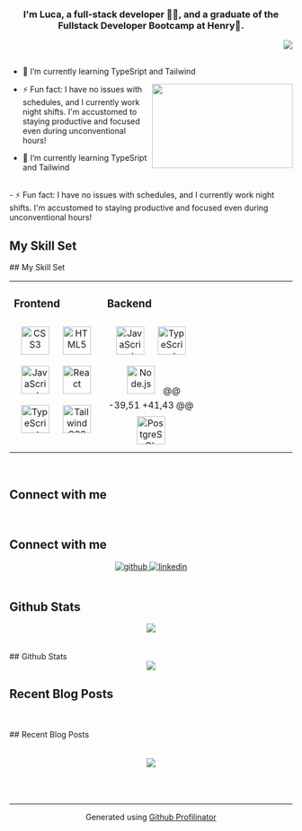 ### <div align="center">I'm Luca, a full-stack developer 👨‍💻, and a graduate of the Fullstack Developer Bootcamp at Henry🚀.

</div>  

</div>

<div align="right">
<img src="[https://www.tecnoschool.com.ar/img/cursos-nuevos/1taller-python.gif](https://cdn.pixabay.com/animation/2022/09/07/08/55/08-55-43-_512.gif)" />
  <br/> 
  <br/> 
</div>  


- 🌱 I’m currently learning TypeSript and Tailwind  

<img src="https://www.tecnoschool.com.ar/img/cursos-nuevos/1taller-python.gif" align="right" height="150" width="250" />
</div>

- ⚡ Fun fact: I have no issues with schedules, and I currently work night shifts. I'm accustomed to staying productive and focused even during unconventional hours!  

- 🌱 I’m currently learning TypeSript and Tailwind

<br/>  
- ⚡ Fun fact: I have no issues with schedules, and I currently work night shifts. I'm accustomed to staying productive and focused even during unconventional hours!

<br/>

## My Skill Set  
<tr><td valign="top" width="33%">
## My Skill Set

<table><tr><td valign="top" >

### Frontend


<div align="center">  
<a href="https://www.w3schools.com/css/" target="_blank"><img style="margin: 10px" src="https://profilinator.rishav.dev/skills-assets/css3-original-wordmark.svg" alt="CSS3" height="50" /></a>  
<a href="https://en.wikipedia.org/wiki/HTML5" target="_blank"><img style="margin: 10px" src="https://profilinator.rishav.dev/skills-assets/html5-original-wordmark.svg" alt="HTML5" height="50" /></a>  
<a href="https://www.javascript.com/" target="_blank"><img style="margin: 10px" src="https://profilinator.rishav.dev/skills-assets/javascript-original.svg" alt="JavaScript" height="50" /></a>  
<a href="https://reactjs.org/" target="_blank"><img style="margin: 10px" src="https://profilinator.rishav.dev/skills-assets/react-original-wordmark.svg" alt="React" height="50" /></a>  
<a href="https://www.typescriptlang.org/" target="_blank"><img style="margin: 10px" src="https://profilinator.rishav.dev/skills-assets/typescript-original.svg" alt="TypeScript" height="50" /></a>  
<a href="https://www.tailwindcss.com/" target="_blank"><img style="margin: 10px" src="https://profilinator.rishav.dev/skills-assets/tailwindcss.svg" alt="Tailwind CSS" height="50" /></a>  
</div>

</td><td valign="top" >

### Backend

<div align="center">  
<a href="https://www.javascript.com/" target="_blank"><img style="margin: 10px" src="https://profilinator.rishav.dev/skills-assets/javascript-original.svg" alt="JavaScript" height="50" /></a>  
<a href="https://www.typescriptlang.org/" target="_blank"><img style="margin: 10px" src="https://profilinator.rishav.dev/skills-assets/typescript-original.svg" alt="TypeScript" height="50" /></a>  
<a href="https://nodejs.org/" target="_blank"><img style="margin: 10px" src="https://profilinator.rishav.dev/skills-assets/nodejs-original-wordmark.svg" alt="Node.js" height="50" /></a>  
@@ -39,51 +41,43 @@
<a href="https://www.postgresql.org/" target="_blank"><img style="margin: 10px" src="https://profilinator.rishav.dev/skills-assets/postgresql-original-wordmark.svg" alt="PostgreSQL" height="50" /></a>  
</div>

</td><td valign="top" width="33%">
</td></tr></table>

<br/>

## Connect with me



<br/>  


## Connect with me  
<div align="center">
<a href="https://github.com/VijarraM" target="_blank">
<img src=https://img.shields.io/badge/github-%2324292e.svg?&style=for-the-badge&logo=github&logoColor=white alt=github style="margin-bottom: 5px;" />
</a>
<a href="https://www.linkedin.com/in/mariano-vijarra/" target="_blank">
<img src=https://img.shields.io/badge/linkedin-%231E77B5.svg?&style=for-the-badge&logo=linkedin&logoColor=white alt=linkedin style="margin-bottom: 5px;" />
</a>  
</div>  


<br/>  

</div>

## Github Stats  
<div align="center"><img src="https://github-readme-stats.vercel.app/api?username=VijarraM&show_icons=true&count_private=true&hide_border=true" align="center" /></div>  
<br/>

<br/>  
## Github Stats

<div align="center"><img src="https://github-readme-stats.vercel.app/api?username=VijarraM&show_icons=true&count_private=true&hide_border=true" align="center" /></div>

## Recent Blog Posts  

<br/>

<br/>  
## Recent Blog Posts

  
<br/>

<br/>  
<br/>

<div align="center">
<img src="https://komarev.com/ghpvc/?username=VijarraM&&style=flat-square" align="center" />
</div>  


<br/>  
</div>

<br/>

<br />

---

<div align="center">Generated using <a href="https://profilinator.rishav.dev/" target="_blank">Github Profilinator</a></div>
